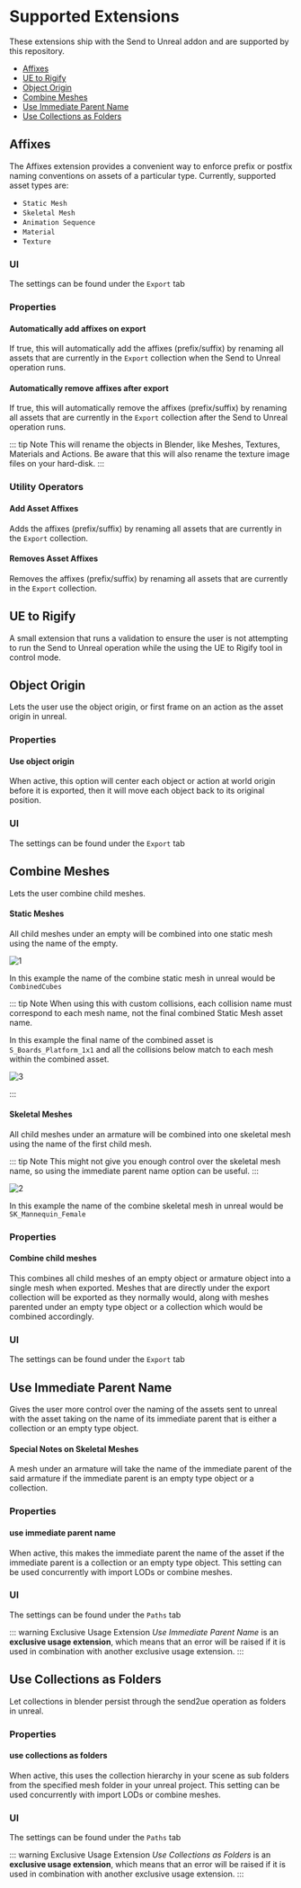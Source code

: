 # Supported Extensions
These extensions ship with the Send to Unreal addon and are supported by this repository.

* [Affixes](/extras/supported-extensions.html#affixes)
* [UE to Rigify](/extras/supported-extensions.html#ue-to-rigify)
* [Object Origin](/extras/supported-extensions.html#object-origin)
* [Combine Meshes](/extras/supported-extensions.html#combine-meshes)
* [Use Immediate Parent Name](/extras/supported-extensions.html#use-immediate-parent-name)
* [Use Collections as Folders](/extras/supported-extensions.html#use-collections-as-folders)

## Affixes
The Affixes extension provides a convenient way to enforce prefix or postfix naming conventions on
assets of a particular type.  Currently, supported asset types are:
* `Static Mesh`
* `Skeletal Mesh`
* `Animation Sequence`
* `Material`
* `Texture`


### UI
The settings can be found under the `Export` tab

### Properties
#### Automatically add affixes on export
If true, this will automatically add the affixes (prefix/suffix) by renaming all assets that are currently in the
`Export` collection when the Send to Unreal operation runs.

#### Automatically remove affixes after export
If true, this will automatically remove the affixes (prefix/suffix) by renaming all assets that are currently in the
`Export` collection after the Send to Unreal operation runs.


::: tip Note
 This will rename the objects in Blender, like Meshes, Textures, Materials and Actions. Be aware that this will also rename the texture image files on your hard-disk.
:::


### Utility Operators
#### Add Asset Affixes
Adds the affixes (prefix/suffix) by renaming all assets that are currently in the `Export` collection.

#### Removes Asset Affixes
Removes the affixes (prefix/suffix) by renaming all assets that are currently in the `Export` collection.


## UE to Rigify
A small extension that runs a validation to ensure the user is not attempting to run the Send to Unreal operation
while the using the UE to Rigify tool in control mode.

## Object Origin
Lets the user use the object origin, or first frame on an action as the asset origin in unreal.

### Properties
#### Use object origin
When active, this option will center each object or action at world origin before it is exported,
then it will move each object back to its original position.

### UI
The settings can be found under the `Export` tab

## Combine Meshes
Lets the user combine child meshes.

#### Static Meshes
All child meshes under an empty will be combined into one static mesh using the name of the empty.

![1](./images/extensions/combine-meshes/1.png)

In this example the name of the combine static mesh in unreal would be `CombinedCubes`

::: tip Note
 When using this with custom collisions, each collision name must correspond to each mesh name, not the final
combined Static Mesh asset name.

In this example the final name of the combined asset is `S_Boards_Platform_1x1` and all the collisions below match
to each mesh within the combined asset.

![3](./images/extensions/combine-meshes/3.png)

:::

#### Skeletal Meshes
All child meshes under an armature will be combined into one skeletal mesh using the name of the first child mesh.

::: tip Note
 This might not give you enough control over the skeletal mesh name, so using the immediate parent name option can be useful.
:::

![2](./images/extensions/combine-meshes/2.png)

In this example the name of the combine skeletal mesh in unreal would be `SK_Mannequin_Female`


### Properties
#### Combine child meshes
This combines all child meshes of an empty object or armature object into a single mesh when exported. Meshes that are directly under the export collection will be exported as they normally would, along with meshes parented under an empty type object or a collection which would be combined accordingly.

### UI
The settings can be found under the `Export` tab

## Use Immediate Parent Name
Gives the user more control over the naming of the assets sent to unreal with the asset taking on the name of its immediate parent that is either a collection or an empty type object.

#### Special Notes on Skeletal Meshes
A mesh under an armature will take the name of the immediate parent of the said armature if the immediate parent is an empty type object or a collection.

### Properties
#### use immediate parent name
When active, this makes the immediate parent the name of the asset if the immediate parent is a collection or an empty type object. This setting can be used concurrently with import LODs or combine meshes.

### UI
The settings can be found under the `Paths` tab

::: warning Exclusive Usage Extension
_Use Immediate Parent Name_ is an **exclusive usage extension**, which means that an error will be raised if it is used in combination with another exclusive usage extension.
:::

## Use Collections as Folders
Let collections in blender persist through the send2ue operation as folders in unreal.

### Properties
#### use collections as folders
When active, this uses the collection hierarchy in your scene as sub folders from the specified mesh folder in your unreal project. This setting can be used concurrently with import LODs or combine meshes.

### UI
The settings can be found under the `Paths` tab

::: warning Exclusive Usage Extension
_Use Collections as Folders_ is an **exclusive usage extension**, which means that an error will be raised if it is used in combination with another exclusive usage extension.
:::
